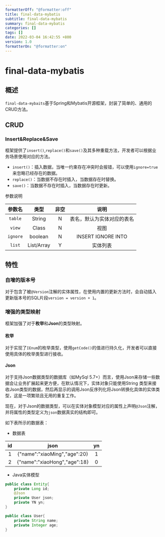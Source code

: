 ```yaml
---
formatterOff: "@formatter:off"
title: final-data-mybatis 
subtitle: final-data-mybatis 
summary: final-data-mybatis
categories: [] 
tags: [] 
date: 2022-03-04 16:42:55 +800 
version: 1.0
formatterOn: "@formatter:on"
---
```


# final-data-mybatis

## 概述

`final-data-mybaits`基于Spring和Mybatis开源框架，封装了简单的、通用的CRUD方法。

## CRUD

### Insert&Replace&Save

框架提供了`insert()`,`replace()`和`save()`及其多种重载方法，开发者可以根据业务场景使用对应的方法。

* `insert()`：插入数据，当唯一约束存在冲突时会报错，可以使用`ignore=true`来忽略已经存在的数据。
* `replace()`：当数据不存在时插入，当数据存在时替换。
* `save()`：当数据不存在时插入，当数据存在时更新。

参数说明

|    参数名       |     类型     | 非空 |         说明         |
|:---------:|:----------:|:---:|:------------------:|
|  `table`  |   String   |  N  |   表名，默认为实体对应的表名    |
|  `view`   |   Class    |  N  |         视图         |
| `ignore`  |  boolean   |  N  | INSERT IGNORE INTO |
|  `list`   | List/Array |  Y  |        实体列表        |


## 特性

### 自增的版本号

对于包含了被`@Version`注解的实体属性，在使用内置的更新方法时，会自动插入更新版本号的SQL片段`version = version + 1`。


### 增强的类型映射

框架加强了对于**枚举**和**Json**的类型映射。

#### 枚举

对于实现了`IEnum`的枚举类型，使用`getCode()`的值进行持久化，开发者可以直接使用具体的枚举类型进行接收。



#### Json

对于支持Json数据类型的数据库（如MySql 5.7+）而言，使用Json来存储一些数据会让业务扩展起来更方便，在默认情况下，实体对象只能使用String
类型来接收Json类型的数据，然后再显示的调用Json反序列化将Json转换化具体的实体类型，这是一项繁琐且无用的重复工作。

现在，对于Json的数据类型，可以在实体对象模型对应的属性上声明`@Json`注解，并将属性的类型定义为`json`数据真实的结构即可。

如下表所示的数据表：

* 数据表

| id |             json             | yn  |
|:--:|:----------------------------:|:---:|
| 1  | {"name":"xiaoMing","age":20} |  1  |
|  2 | {"name":"xiaoHong","age":18} |  0  |

* Java实体模型

```java
public class Entity{
    private Long id;
    @Json
    private User json;
    private YN yn;
}

public class User{
    private String name;
    private Integer age;
}
```